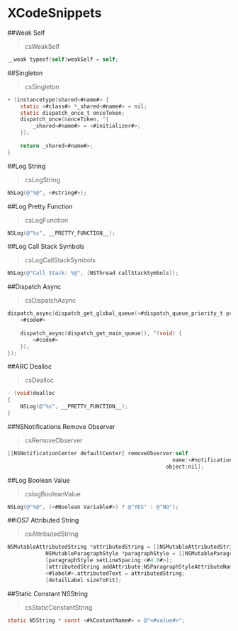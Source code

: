 XCodeSnippets
=============

##Weak Self
> csWeakSelf

```objective-c
__weak typeof(self)weakSelf = self;
```

##Singleton
> csSingleton

```objective-c
+ (instancetype)shared<#name#> {
    static <#class#> *_shared<#name#> = nil;
    static dispatch_once_t onceToken;
    dispatch_once(&onceToken, ^{
        _shared<#name#> = <#initializer#>;
    });
    
    return _shared<#name#>;
}
```

##Log String
> csLogString

```objective-c
NSLog(@"%@", <#string#>);
```

##Log Pretty Function
> csLogFunction

```objective-c
NSLog(@"%s", __PRETTY_FUNCTION__);
```

##Log Call Stack Symbols
> csLogCallStackSymbols

```objective-c
NSLog(@"Call Stack: %@", [NSThread callStackSymbols]);
```


##Dispatch Async
> csDispatchAsync

```objective-c
dispatch_async(dispatch_get_global_queue(<#dispatch_queue_priority_t priority#>, <#unsigned long flags#>), ^(void) {
    <#code#>
    
    dispatch_async(dispatch_get_main_queue(), ^(void) {
        <#code#>
    });
});
```

##ARC Dealloc
> csDealloc

```objective-c
- (void)dealloc
{
    NSLog(@"%s", __PRETTY_FUNCTION__);
}
```

##NSNotifications Remove Observer
> csRemoveObserver

```objective-c
[[NSNotificationCenter defaultCenter] removeObserver:self
                                                    name:<#notification name#>;
                                                  object:nil];
```

##Log Boolean Value
> cslogBooleanValue

```objective-c
NSLog(@"%@", (<#Boolean Variable#>) ? @"YES" : @"NO");
```

##iOS7 Attributed String
> csAttributedString

```objective-c
NSMutableAttributedString *attributedString = [[NSMutableAttributedString alloc] initWithString:<#label.text#>];
            NSMutableParagraphStyle *paragraphStyle = [[NSMutableParagraphStyle alloc] init];
            [paragraphStyle setLineSpacing:<#4.0#>];
            [attributedString addAttribute:NSParagraphStyleAttributeName value:paragraphStyle range:NSMakeRange(0, [<#label.text#> length])];
            <#label#>.attributedText = attributedString;
            [detailLabel sizeToFit];
```

##Static Constant NSString
> csStaticConstantString

```objective-c
static NSString * const <#kContantName#> = @"<#value#>";
```